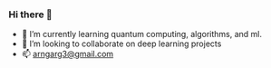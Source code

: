 ### Hi there 👋

<!--
**arnavgarg3/arnavgarg3** is a ✨ _special_ ✨ repository because its `README.md` (this file) appears on your GitHub profile.

Here are some ideas to get you started: 

- 🔭 I’m currently working on ...

- 🤔 I’m looking for help with ...
- 💬 Ask me about ...

- 😄 Pronouns: ...
- ⚡ Fun fact: ...
-->
- 🌱 I’m currently learning quantum computing, algorithms, and ml.
- 👯 I’m looking to collaborate on deep learning projects
- 📫 arngarg3@gmail.com

